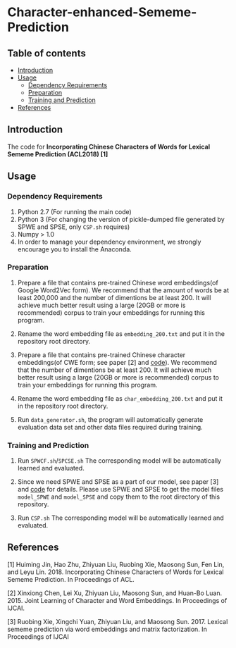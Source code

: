 # Character-enhanced-Sememe-Prediction

## Table of contents

* [Introduction](#introduction)
* [Usage](#usage)
   * [Dependency Requirements](#dependency-requirements)
   * [Preparation](#preparation)
   * [Training and Prediction](#training-and-prediction)
* [References](#references)


## Introduction
The code for **Incorporating Chinese Characters of Words for Lexical Sememe Prediction (ACL2018) [1]**

## Usage
### Dependency Requirements
1. Python 2.7 (For running the main code)
2. Python 3 (For changing the version of pickle-dumped file generated by SPWE and SPSE, only `CSP.sh` requires)
3. Numpy > 1.0
4. In order to manage your dependency environment, we strongly encourage you to install the Anaconda.

### Preparation 
1. Prepare a file that contains pre-trained Chinese word embeddings(of Google Word2Vec form). We recommend that the amount of words be at least 200,000 and the number of dimentions be at least 200. It will achieve much better result using a large (20GB or more is recommended) corpus to train your embeddings for running this program. 

2. Rename the word embedding file as `embedding_200.txt` and put it in the repository root directory.

3. Prepare a file that contains pre-trained Chinese character embeddings(of CWE form; see paper [2] and [code](https://github.com/Leonard-Xu/CWE)). We recommend that the number of dimentions be at least 200. It will achieve much better result using a large (20GB or more is recommended) corpus to train your embeddings for running this program.

4. Rename the word embedding file as `char_embedding_200.txt` and put it in the repository root directory.

5. Run `data_generator.sh`, the program will automatically generate evaluation data set and other data files required during training.

### Training and Prediction
1. Run `SPWCF.sh`/`SPCSE.sh` The corresponding model will be automatically learned and evaluated.

2. Since we need SPWE and SPSE as a part of our model, see paper [3] and [code](https://github.com/thunlp/sememe_prediction) for details. Please use SPWE and SPSE to get the model files `model_SPWE` and `model_SPSE` and copy them to the root directory of this repository.

3. Run `CSP.sh` The corresponding model will be automatically learned and evaluated.


## References
[1] Huiming Jin, Hao Zhu, Zhiyuan Liu, Ruobing Xie, Maosong Sun, Fen Lin, and Leyu Lin. 2018. Incorporating Chinese Characters of Words for Lexical Sememe Prediction. In Proceedings of ACL.

[2] Xinxiong Chen, Lei Xu, Zhiyuan Liu, Maosong Sun, and Huan-Bo Luan. 2015. Joint Learning of Character and Word Embeddings. In Proceedings of IJCAI.

[3] Ruobing Xie, Xingchi Yuan, Zhiyuan Liu, and Maosong Sun. 2017. Lexical sememe prediction via word embeddings and matrix factorization. In Proceedings of IJCAI
